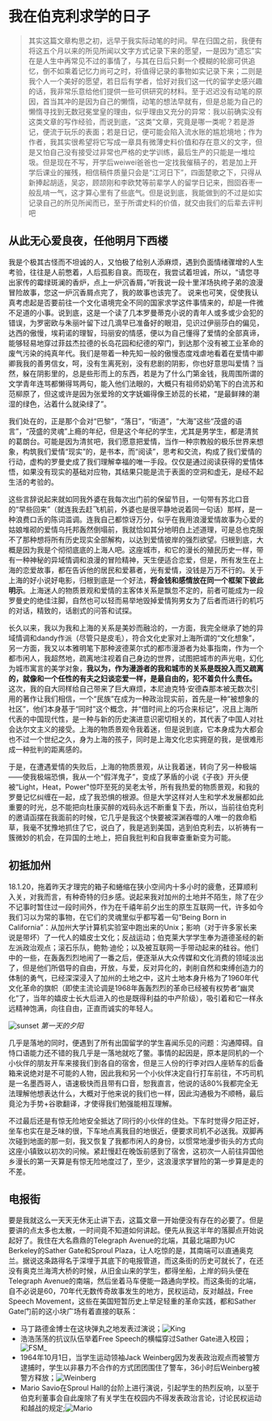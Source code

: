 # 我在伯克利求学的日子
> 其实这篇文章构思之初，远早于我实际动笔的时间。早在归国之前，我便有将这五个月以来的所见所闻以文字方式记录下来的愿望，一是因为“遗忘”实在是人生中再常见不过的事情了，与其在日后只剩一个模糊的轮廓可供追忆，倒不如乘着记忆力尚可之时，将值得记录的事物如实记录下来；二则是我个人一个美好的愿望，若日后有学者，恰好对我们这一代的留学史感兴趣的话，我非常乐意给他们提供一些可供研究的材料。至于迟迟没有动笔的原因，首当其冲的是因为自己的懒惰，动笔的想法早就有，但是总能为自己的懒惰寻找到无数冠冕堂皇的理由，似乎理由又充分的异常：我以前确实没有这类文章的写作经验，而说到底，“这类”文章，究竟是哪一类呢？若是游记，便流于玩乐的表面；若是日记，便可能会陷入流水账的尴尬境地；作为作者，我其实很希望将它写成一章具有微薄史料价值和存在意义的文字，但是又怕自己没有接受过非常也严格的史学训练，最后生产的只能是一堆垃圾。但是现在不写，开学后weiwei爸爸也一定找我催稿子的，若是加上开学后课业的摧残，相信稿件质量只会是“江河日下”，四面楚歌之下，只得从新捧起胡适，吴宓，顾颉刚和李欧梵等前辈学人的留学日记来，囫囵吞枣一般乱啃一气，这才算心里有了些底气。但是说到底，我能做到的不过是如实记录自己的所见所闻而已，至于所谓史料的价值，就交由我们的后辈去评判吧
## 从此无心爱良夜，任他明月下西楼
我是个极其古怪而不坦诚的人，又怕极了给别人添麻烦，遇到负面情绪骤增的人生考验，往往是人前憋着，人后孤影自哀。而现在，我尝试着坦诚，所以，“请您寻出家传的霉绿斑澜的香炉，点上一炉沉香屑，”听我说一段十里洋场执绔子弟的浪漫冒险故事，您这一炉沉香屑点完了，我的故事也该完了。
说来也可笑，促使我认真考虑起是否要前往一个文化语境完全不同的国家求学这件事情来的，却是一件微不足道的小事。说到底，这是一个读了几本罗曼蒂克小说的青年人或多或少会犯的错误，为罗密欧与朱丽叶留下过几滴早已准备好的眼泪，见识过伊丽莎白的偏见，达西的傲慢，埃莉诺的理智，玛丽安的情感，便以为自己懂得了爱情的全部真谛，能够轻易地穿过菲兹杰拉德的长岛花园和纪德的窄门，到达那个没有被工业革命的废气污染的纯真年代。我们是带着一种先知一般的傲慢态度戏虐地看着在爱情中卿卿我我的善男信女，呵，没有生离死别，没有悲剧的阴影，你也好意思叫爱情？当然，躲在阴影里的，总是些形而上的东西，若是为了什么门第金钱，我周围所谓的文学青年连骂都懒得骂两句，能入他们法眼的，大概只有祖师奶奶笔下的白流苏和范柳原了，但这或许是因为张爱玲的文字妩媚得像王娇蕊的长裙，“是最鲜辣的潮湿的绿色，沾着什么就染绿了”。

我们处在的，正是那个会对“巴黎”，“落日”，“街道”，“大海”这些“茂盛的语言”，“茂盛的灵魂”上瘾的年纪，但是这个年纪的学生，尤其是男学生，都是清贫的葛朗台。可能是因为清贫吧，我们愿意把爱情，当作一种宗教般的极乐世界来想象，构筑我们爱情“现实”的，是书本，而“阅读”，思考和交流，构成了我们爱情的行动，虚构的罗曼史成了我们理解幸福的唯一手段。仅仅是通过阅读获得的爱情体悟，如果没有现实的基础对应物，其结果只能是流于表面的空洞和虚无，是经不起生活的考验的。

这些言辞说起来就如同我外婆在我每次出门前的保留节目，一句带有苏北口音的“早些回来”（就连我去赶飞机前，外婆也是很平静地说着同一句话）那样，是一种浪费口舌的陈词滥调。连我自己都惊讶万分，似乎在我用浪漫爱情故事为心爱的姑娘堆砌的爱情乌托邦轰然倒塌前，我就恰如其分地明白上述道理，可是总也克服不了那种想将所有历史现实全部解构，以达到爱情彼岸的强烈欲望。归根到底，大概是因为我是个彻彻底底的上海人吧。这座城市，和它的漫长的殖民历史一样，带有一种神秘的异域情调和浪漫的冒险精神，天生便适合恋爱，但是，所有发生在上海的恋爱故事，都在告诉他的居民和爱慕者，光有爱情，没钱是万万不行的。关于上海的好小说好电影，归根到底是一个好法，**将金钱和感情放在同一个框架下彼此明示**。上海迷人的物质景观和爱情的主客体关系是飘忽不定的，前者可能成为一段罗曼史的绝佳注脚，自然也可以轻而易举地毁掉爱情狗男女为了后者而进行的机巧的对话，精致的，话剧式的问答和试探。

长久以来，我以为我和上海的关系是美妙而融洽的，一方面，我完全继承了她的异域情调和dandy作派（尽管只是皮毛），符合文化史家对上海所谓的“文化想象”，另一方面，我又以本雅明笔下那种波德莱尔式的都市漫游者为处事指南，作为一个都市闲人，我超然地，疏离地注视着自己身边的世界，试图把城市的声光电，幻化为城市寓言的美学对象，**我以为，作为漫游者的我和城市的关系是既投入而又疏离的，就像和一个任性的有夫之妇谈恋爱一样，是最自由的，犯不着负什么责任。** 这次，我的自大同样给自己带来了巨大麻烦，本尼迪克特·安德森那本被无数次引用的著作让我们相信，一个“民族”在成为一种政治现实前，首先是一种“被想象的社区”，他们本身基于“同时”这个概念，并“借时间上的巧合来标记”，况且上海所代表的中国现代性，是一种与新的历史演进意识密切相关的，其代表了中国人对社会达尔文主义的接受。上海的物质景观令我着迷，但是说到底，它本身成为大都会也不过一个世纪之久，身为上海的孩子，同时是上海文化忠实拥趸的我，是很难形成一种批判的距离感的。

于是，在遭遇爱情的失败后，上海的物质景观，从让我着迷，转向了另一种极端——使我极端恐惧，我从一个“假洋鬼子”，变成了茅盾的小说《子夜》开头便被“Light，Heat，Power"惊吓至死的吴老太爷，所有我热爱的物质景观，和我的罗曼记忆纠缠在一起，成了我恐惧的根源。但是大学这样对人生和学术发展都如此重要的时光，总不能把向杜康买醉的戏码永远不断重复下去，所以，当前往伯克利的邀请函摆在我面前的时候，它几乎是我这个快要被深渊吞噬的人唯一的救命稻草，我毫不犹豫地抓住了它，说白了，我是逃到美国，逃到伯克利去，以祈祷有一簇微妙的机会，在异国的土地上，把自我批判和自我审查重新变为可能。

## 初抵加州
18.1.20，拖着昨天才理完的箱子和蜷缩在狭小空间内十多小时的疲惫，还算顺利入关，对我而言，有种奇特的归乡感。说起来我对加州的土地并不陌生，除了在少不记事时暂住过一段时间外，作为在千禧年前夕出生的原生互联网一代，许多如今我们习以为常的事物，在它们的灵魂里似乎都写着一句“Being Born in California”：从加州大学计算机实验室中跑出来的Unix；影响（对于许多家长来说是带坏）了一代人的嬉皮士文化；反战运动；伯克莱大学学生奉为道德圣经的新左派政治观点；滚石乐队，鲍勃·迪伦；以及被互联网一手带动起来的硅谷。他们中的一些，在轰轰烈烈地闹了一番之后，便逐渐从大众传媒和文化消费的领域淡出了，但是他们所倡导的自由，开放，与爱，反对异化的，剥削自然和束缚创造力的体制的勇气，已经深深浸入了加州的土地之中，这片土地本身升格为了1960年代文化革命的旗帜（即使主流论调是1968年轰轰烈烈的革命已经被有权势者“幽灵化”了，当年的嬉皮士长大后进入的也是既得利益的中产阶级），吸引着和它一样永远精神饱满，向往自由，正直而诚实的年轻人。

![sunset](https://wechat-1255725648.cos.ap-shanghai.myqcloud.com/%E4%BC%AF%E5%85%8B%E5%88%A9/sunset.jpg?q-sign-algorithm=sha1&q-ak=AKIDfjfSXLyuLG9e9C6BAcrZ3ihkAtjFdE6C&q-sign-time=1536507999;1536509799&q-key-time=1536507999;1536509799&q-header-list=&q-url-param-list=&q-signature=2fc55f7c36b246cb6338483fbdc33b9702df5bd5&x-cos-security-token=c0e4f4a91745eaa41095be3bcc73f3c94aaee1ed10001&response-content-disposition=attachment)
*第一天的夕阳*

几乎是落地的同时，便遇到了所有出国留学的学生喜闻乐见的问题：沟通障碍。自恃口语能力还不错的我几乎是一落地就吃了鳖。事情的起因是，原本是同机的一个小伙伴的朋友开车来接我们到各自的宿舍，但是三人份的行李对四人座轿车的后备箱来说绝对是不可能的人物，因此我和另一个小伙伴决定自行打车前往，不巧司机是一名墨西哥人，语速极快而且带有口音，恕我直言，他说的话80%我都完全无法理解他想表达什么，大概对于他来说的我们也一样，因此沟通极为不顺畅，最后竟沦为手势+谷歌翻译，才使得我们勉强能相互理解。

不过最后还是有惊无险地安全抵达了同行的小伙伴的住处。下车时觉得夕阳正好，坐车也实在是乏味的很，下车地点离我目的地很近，便要求司机不必送我。双脚再次碰到地面的那一刻，我又恢复了我都市闲人的身份，以惯常地漫步街头的方式向这座小镇致以初次的问候。紧赶慢赶在晚饭前感到了宿舍，这初次一人前往异国他乡漫长的第一天算是有惊无险地度过了，至少，这浪漫求学冒险的第一步算是走的不差。

## 电报街
要是我就这么一天天无休无止讲下去，这篇文章一开始便没有存在的必要了。但是要讲的点太多也太散，一时间竟不知道如何讲起。便先从我这半年的落脚点开始说起好了。我住在大名鼎鼎的Telegraph Avenue的北端，其最北端即为UC Berkeley的Sather Gate和Sproul Plaza，让人吃惊的是，其南端可以直通奥克兰。据说这条路得名于深埋于其底下的电报管道，而这条街的历史可就长了，在还没有奥克兰海湾大桥的时候，从旧金山来的学生，都得坐船，上岸的码头便在Telegraph Avenue的南端，然后坐着马车便能一路通向学校。而这条街的北端，自不必说是60，70年代无数传奇故事发生的地方，民权运动，反对越战，Free Speech Movement，这些在美国短暂历史上举足轻重的革命实践，都和Sather Gate门前的这小块广场有着直接的联系：
* 马丁路德金博士在这块弹丸之地发表过演说；![King](https://wechat-1255725648.cos.ap-shanghai.myqcloud.com/%E4%BC%AF%E5%85%8B%E5%88%A9/mlk_sprouLron_riesterer-750-1.jpg?q-sign-algorithm=sha1&q-ak=AKIDbTLnd6xHcnbvp6LaFcb6XQPGCTN0Wmih&q-sign-time=1536507135;1536508935&q-key-time=1536507135;1536508935&q-header-list=&q-url-param-list=&q-signature=8d73f4a39dbbf8e56457989ad0d79df957744f5e&x-cos-security-token=b5e79dae2ba22d32601dd8fd272b0c3016250bd610001&response-content-disposition=attachment)
* 浩浩荡荡的抗议队伍举着Free Speech的横幅穿过Sather Gate进入校园；![FSM](https://wechat-1255725648.cos.ap-shanghai.myqcloud.com/%E4%BC%AF%E5%85%8B%E5%88%A9/Free-Speech-Movement-1964.jpg?q-sign-algorithm=sha1&q-ak=AKID9yE6xf37ICt4bgG0EXFTvcNSLH33WX2u&q-sign-time=1536507155;1536508955&q-key-time=1536507155;1536508955&q-header-list=&q-url-param-list=&q-signature=02c7adf72e44705c4e44189eec9c7e10c11f4646&x-cos-security-token=ee32088d1cd6560b0bf5e4dcd459503cf4b1471e10001&response-content-disposition=attachment)_
* 1964年10月1日，当学生运动领袖Jack Weinberg因为发表政治观点而被警方逮捕时，学生以非暴力不合作的方式团团围住了警车，36小时后Weinberg被警方释放；![Weinberg](https://wechat-1255725648.cos.ap-shanghai.myqcloud.com/%E4%BC%AF%E5%85%8B%E5%88%A9/StudentsGatherJackWeinbergArrestOct1Bancroft.jpg?q-sign-algorithm=sha1&q-ak=AKIDaJZLGTHxuh0hbZky58b34axRopxHRH6i&q-sign-time=1536507185;1536508985&q-key-time=1536507185;1536508985&q-header-list=&q-url-param-list=&q-signature=a053f085bfd4ad7c7a95e9b47e7c0dd86863db6f&x-cos-security-token=47d6106b0c084836466eb92f300ebe88bbd1725710001&response-content-disposition=attachment)
* Mario Savio在Sproul Hall的台阶上进行演说，引起学生的热烈反响，以至于伯克利董事会自此废除了有关学生在校园内不得发表政治言论，讨论民权运动和越战的规定;![Mario](https://wechat-1255725648.cos.ap-shanghai.myqcloud.com/%E4%BC%AF%E5%85%8B%E5%88%A9/Mario%20Savio.jpg?q-sign-algorithm=sha1&q-ak=AKIDaPQfmcAoV3cQpwQGEdDKs0HrBLCc5t1q&q-sign-time=1536507781;1536509581&q-key-time=1536507781;1536509581&q-header-list=&q-url-param-list=&q-signature=7b60572f0cb313ee68551cf86e241f18bdf15617&x-cos-security-token=4218516329083b4baf556c934ee56aa8d0ed2d3510001&response-content-disposition=attachment)
